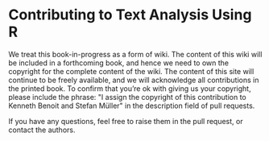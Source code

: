 # Contributing to Text Analysis Using R

We treat this book-in-progress as a form of wiki. The content of this wiki will be included in a forthcoming book, and hence we need to own the copyright for the complete content of the wiki. The content of this site will continue to be freely available, and we will acknowledge all contributions in the printed book.
To confirm that you’re ok with giving us your copyright, please include the phrase: "I assign the copyright of this contribution to Kenneth Benoit and Stefan Müller" in the description field of pull requests.

If you have any questions, feel free to raise them in the pull request, or contact the authors.
